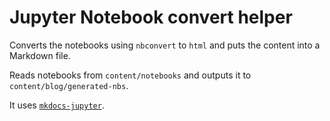 # Jupyter Notebook convert helper

Converts the notebooks using `nbconvert` to `html` and puts the content into a Markdown file.

Reads notebooks from `content/notebooks` and outputs it to `content/blog/generated-nbs`.

It uses [`mkdocs-jupyter`](https://github.com/danielfrg/mkdocs-jupyter).
